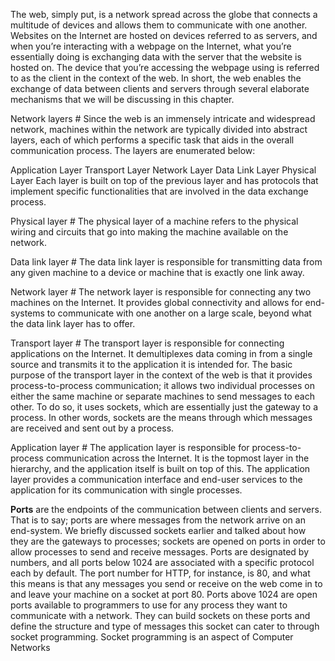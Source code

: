 The web, simply put, is a network spread across the globe that connects a multitude of devices and allows them to communicate with one another. Websites on the Internet are hosted on devices referred to as servers, and when you’re interacting with a webpage on the Internet, what you’re essentially doing is exchanging data with the server that the website is hosted on. The device that you’re accessing the webpage using is referred to as the client in the context of the web. In short, the web enables the exchange of data between clients and servers through several elaborate mechanisms that we will be discussing in this chapter.

Network layers #
Since the web is an immensely intricate and widespread network, machines within the network are typically divided into abstract layers, each of which performs a specific task that aids in the overall communication process. The layers are enumerated below:

Application Layer
Transport Layer
Network Layer
Data Link Layer
Physical Layer
Each layer is built on top of the previous layer and has protocols that implement specific functionalities that are involved in the data exchange process.



Physical layer #
The physical layer of a machine refers to the physical wiring and circuits that go into making the machine available on the network.

Data link layer #
The data link layer is responsible for transmitting data from any given machine to a device or machine that is exactly one link away.

Network layer #
The network layer is responsible for connecting any two machines on the Internet. It provides global connectivity and allows for end-systems to communicate with one another on a large scale, beyond what the data link layer has to offer.

Transport layer #
The transport layer is responsible for connecting applications on the Internet. It demultiplexes data coming in from a single source and transmits it to the application it is intended for. The basic purpose of the transport layer in the context of the web is that it provides process-to-process communication; it allows two individual processes on either the same machine or separate machines to send messages to each other. To do so, it uses sockets, which are essentially just the gateway to a process. In other words, sockets are the means through which messages are received and sent out by a process.

Application layer #
The application layer is responsible for process-to-process communication across the Internet. It is the topmost layer in the hierarchy, and the application itself is built on top of this. The application layer provides a communication interface and end-user services to the application for its communication with single processes.

**Ports** are the endpoints of the communication between clients and servers. That is to say; ports are where messages from the network arrive on an end-system. We briefly discussed sockets earlier and talked about how they are the gateways to processes; sockets are opened on ports in order to allow processes to send and receive messages. Ports are designated by numbers, and all ports below 1024 are associated with a specific protocol each by default. The port number for HTTP, for instance, is 80, and what this means is that any messages you send or receive on the web come in to and leave your machine on a socket at port 80. Ports above 1024 are open ports available to programmers to use for any process they want to communicate with a network. They can build sockets on these ports and define the structure and type of messages this socket can cater to through socket programming. Socket programming is an aspect of Computer Networks 
